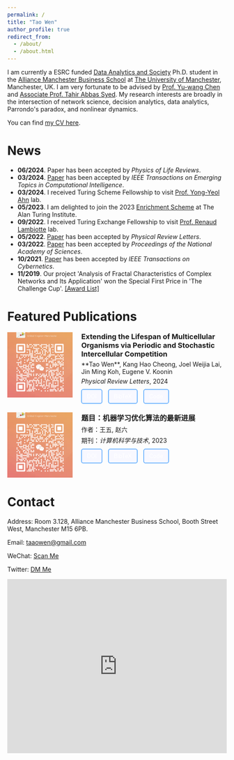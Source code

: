 ```yaml
---
permalink: /
title: "Tao Wen"
author_profile: true
redirect_from: 
  - /about/
  - /about.html
---
```



I am currently a ESRC funded [Data Analytics and Society](https://datacdt.org/) Ph.D. student in the [Alliance Manchester Business School](https://www.alliancembs.manchester.ac.uk/) at [The University of Manchester](https://www.manchester.ac.uk/), Manchester, UK. I am very fortunate to be advised by [Prof. Yu-wang Chen](https://www.research.manchester.ac.uk/portal/yu-wang.chen.html) and [Associate Prof. Tahir Abbas Syed](https://www.research.manchester.ac.uk/portal/tahirabbas.syed.html). My research interests are broadly in the intersection of network science, decision analytics, data analytics, Parrondo's paradox, and nonlinear dynamics.

You can find [my CV here](../assets/CV_TaoWEN.pdf).


News
======

- **06/2024**. Paper has been accepted by *Physics of Life Reviews*.
- **03/2024**. [Paper](https://ieeexplore.ieee.org/abstract/document/10473174) has been accepted by *IEEE Transactions on Emerging Topics in Computational Intelligence*.
- **03/2024**. I received Turing Scheme Fellowship to visit [Prof. Yong-Yeol Ahn](https://yongyeol.com/) lab.
- **05/2023**. I am delighted to join the 2023 [Enrichment Scheme](https://www.turing.ac.uk/work-turing/studentships/enrichment) at The Alan Turing Institute.
- **09/2022**. I received Turing Exchange Fellowship to visit [Prof. Renaud Lambiotte](https://www.maths.ox.ac.uk/people/renaud.lambiotte) lab.
- **05/2022**. [Paper](https://journals.aps.org/prl/abstract/10.1103/PhysRevLett.128.218101) has been accepted by *Physical Review Letters*.
- **03/2022**. [Paper](https://www.pnas.org/doi/abs/10.1073/pnas.2115145119) has been accepted by *Proceedings of the National Academy of Sciences*.
- **10/2021**. [Paper](https://ieeexplore.ieee.org/document/9619865) has been accepted by *IEEE Transactions on Cybernetics*.
- **11/2019**. Our project 'Analysis of Fractal Characteristics of Complex Networks and Its Application' won the Special First Price in 'The Challenge Cup'. [\[Award List\]](https://www.tiaozhanbei.net/article/15729/)


Featured Publications
======
<div style="display: flex; align-items: flex-start; margin-bottom: 20px;">
  <div style="flex-shrink: 0; width: 150px; height: 150px; overflow: hidden; margin-right: 20px;">
    <img src="/assets/TaoWeChat.png" alt="Article Image" style="width: 100%; height: 100%; object-fit: cover;">
  </div>
  <div style="flex-grow: 1;">
    <h3 style="margin: 0;">Extending the Lifespan of Multicellular Organisms via Periodic and Stochastic Intercellular Competition</h3>
    <p style="margin: 5px 0;">**Tao Wen**, Kang Hao Cheong, Joel Weijia Lai, Jin Ming Koh, Eugene V. Koonin</p>
    <p style="margin: 5px 0;"><i>Physical Review Letters</i>, 2024</p>
    <div style="margin-top: 10px;">
      <a href="https://doi.org/10.1103/PhysRevLett.128.218101" target="_blank" style="display: inline-block; padding: 8px 12px; margin-right: 10px; border: 1px solid #007bff; border-radius: 4px; background-color: #F8F8FF; color: white; text-decoration: none; font-size: 0.9em;">DOI</a>
      <a href="https://scholar.googleusercontent.com/scholar.bib?q=info:HPYlUqAWflEJ:scholar.google.com/&output=citation&scisdr=ClEyMQQIEI6HrwkqwEk:AFWwaeYAAAAAZqAs2EmeZPyWJnHtzOqgqdIQ_ms&scisig=AFWwaeYAAAAAZqAs2Gg_YbrBlH-oTmHk-gsxnsw&scisf=4&ct=citation&cd=-1&hl=en" target="_blank" style="display: inline-block; padding: 8px 12px; margin-right: 10px; border: 1px solid #007bff; border-radius: 4px; background-color: #F8F8FF; color: white; text-decoration: none; font-size: 0.9em;">BibTeX</a>
      <a href="https://osf.io/z5c8k/?view_only=d2864977225147049f5bea6539f89dbd" target="_blank" style="display: inline-block; padding: 8px 12px; margin-right: 10px; border: 1px solid #007bff; border-radius: 4px; background-color: #F8F8FF; color: white; text-decoration: none; font-size: 0.9em;">Code</a>
    </div>
  </div>
</div>

<div style="display: flex; align-items: flex-start; margin-bottom: 20px;">
  <div style="flex-shrink: 0; width: 150px; height: 150px; overflow: hidden; margin-right: 20px;">
    <img src="/assets/TaoWeChat.png" alt="Article Image" style="width: 100%; height: 100%; object-fit: cover;">
  </div>
  <div style="flex-grow: 1;">
    <h3 style="margin: 0;">题目：机器学习优化算法的最新进展</h3>
    <p style="margin: 5px 0;">作者：王五, 赵六</p>
    <p style="margin: 5px 0;">期刊：<em>计算机科学与技术</em>, 2023</p>
    <div style="margin-top: 10px;">
      <a href="https://doi.org/10.1000/xyz456" target="_blank" style="display: inline-block; padding: 8px 12px; margin-right: 10px; border: 1px solid #007bff; border-radius: 4px; background-color: #F8F8FF; color: white; text-decoration: none; font-size: 0.9em;">DOI</a>
      <a href="files/article2.bib" target="_blank" style="display: inline-block; padding: 8px 12px; margin-right: 10px; border: 1px solid #007bff; border-radius: 4px; background-color: #F8F8FF; color: white; text-decoration: none; font-size: 0.9em;">BibTeX</a>
      <a href="https://github.com/username/repo" target="_blank" style="display: inline-block; padding: 8px 12px; margin-right: 10px; border: 1px solid #007bff; border-radius: 4px; background-color: #F8F8FF; color: white; text-decoration: none; font-size: 0.9em;">Code</a>
    </div>
  </div>
</div>


Contact
======

Address: Room 3.128, Alliance Manchester Business School, Booth Street West, Manchester M15 6PB.

Email: [taaowen@gmail.com](mailto:taaowen@gmail.com)

WeChat: [Scan Me](/assets/TaoWeChat.png)

Twitter: [DM Me](https://x.com/TaoWen41247154)

<div style="width: 100%; height: 400px;">
  <iframe 
    src="https://www.google.com/maps/embed?pb=!1m18!1m12!1m3!1d2375.0599783424846!2d-2.23949742233841!3d53.4673881656587!2m3!1f0!2f0!3f0!3m2!1i1024!2i768!4f13.1!3m3!1m2!1s0x487bb1ed5c9e3e1f%3A0xf49d1dba93bac80b!2sAlliance%20Manchester%20Business%20School!5e0!3m2!1sen!2suk!4v1721769496681!5m2!1sen!2suk" 
    width="100%" 
    height="100%" 
    frameborder="0" 
    style="border:0;" 
    allowfullscreen="" 
    aria-hidden="false" 
    tabindex="0">
  </iframe>
</div>